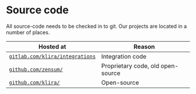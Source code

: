 # Source code

All source-code needs to be checked in to git. Our projects are
located in a number of places.

| Hosted at                                                                | Reason                            |
|--------------------------------------------------------------------------|-----------------------------------|
| [`gitlab.com/klira/integrations`](https://gitlab.com/klira/integrations) | Integration code                  |
| [`github.com/zensum/`](https://github.com/zensum/)                       | Proprietary code, old open-source |
| [`github.com/klira/`](https://github.com/klira/)                         | Open-source                       |